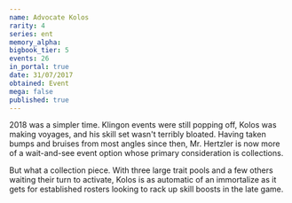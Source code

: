 ```yaml
---
name: Advocate Kolos
rarity: 4
series: ent
memory_alpha:
bigbook_tier: 5
events: 26
in_portal: true
date: 31/07/2017
obtained: Event
mega: false
published: true
---
```


2018 was a simpler time. Klingon events were still popping off, Kolos was making voyages, and his skill set wasn't terribly bloated. Having taken bumps and bruises from most angles since then, Mr. Hertzler is now more of a wait-and-see event option whose primary consideration is collections.

But what a collection piece. With three large trait pools and a few others waiting their turn to activate, Kolos is as automatic of an immortalize as it gets for established rosters looking to rack up skill boosts in the late game.

